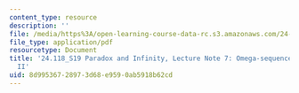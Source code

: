 ```yaml
---
content_type: resource
description: ''
file: /media/https%3A/open-learning-course-data-rc.s3.amazonaws.com/24-118-paradox-and-infinity-spring-2019/8d99536728973d68e9590ab5918b62cd_MIT24_118S19_LecNote7.pdf
file_type: application/pdf
resourcetype: Document
title: '24.118_S19 Paradox and Infinity, Lecture Note 7: Omega-sequence Paradoxes
  II'
uid: 8d995367-2897-3d68-e959-0ab5918b62cd
---
```

